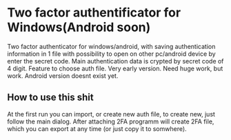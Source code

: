 # Two factor authentificator for Windows(Android soon)
Two factor authenticator for windows/android, with saving authentication information in 1 file with possibility to open on other pc/android device by enter the secret code.
Main authentication data is crypted by secret code of 4 digit.
Feature to choose auth file.
Very early version. Need huge work, but work.
Android version doesnt exist yet.

## How to use this shit
At the first run you can import, or create new auth file, to create new, just follow the main dialog.
After attaching 2FA programm will create 2FA file, which you can export at any time (or just copy it to somwhere).
